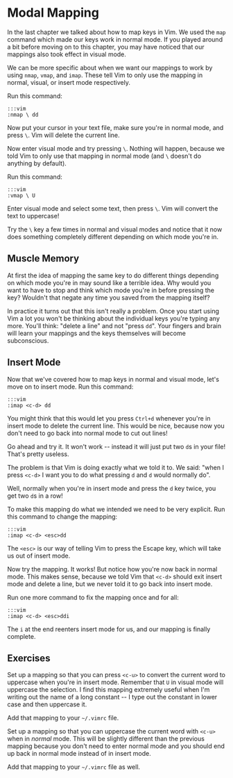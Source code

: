 Modal Mapping
=============

In the last chapter we talked about how to map keys in Vim.  We used the `map`
command which made our keys work in normal mode.  If you played around a bit
before moving on to this chapter, you may have noticed that our mappings also
took effect in visual mode.

We can be more specific about when we want our mappings to work by using `nmap`,
`vmap`, and `imap`.  These tell Vim to only use the mapping in normal, visual,
or insert mode respectively.

Run this command:

    :::vim
    :nmap \ dd

Now put your cursor in your text file, make sure you're in normal mode, and
press `\`.  Vim will delete the current line.

Now enter visual mode and try pressing `\`.  Nothing will happen, because we
told Vim to only use that mapping in normal mode (and `\` doesn't do anything by
default).

Run this command:

    :::vim
    :vmap \ U

Enter visual mode and select some text, then press `\`.  Vim will convert the
text to uppercase!

Try the `\` key a few times in normal and visual modes and notice that it now
does something completely different depending on which mode you're in.

Muscle Memory
-------------

At first the idea of mapping the same key to do different things depending on
which mode you're in may sound like a terrible idea.  Why would you want to
have to stop and think which mode you're in before pressing the key?  Wouldn't
that negate any time you saved from the mapping itself?

In practice it turns out that this isn't really a problem.  Once you start using
Vim a lot you won't be thinking about the individual keys you're typing any
more.  You'll think: "delete a line" and not "press `dd`".  Your fingers and
brain will learn your mappings and the keys themselves will become subconscious.

Insert Mode
-----------

Now that we've covered how to map keys in normal and visual mode, let's move on
to insert mode.  Run this command:

    :::vim
    :imap <c-d> dd

You might think that this would let you press `Ctrl+d` whenever you're in insert
mode to delete the current line.  This would be nice, because now you don't need
to go back into normal mode to cut out lines!

Go ahead and try it.  It won't work -- instead it will just put two `d`s in your
file!  That's pretty useless.

The problem is that Vim is doing exactly what we told it to.  We said: "when
I press `<c-d>` I want you to do what pressing `d` and `d` would normally do".

Well, normally when you're in insert mode and press the `d` key twice, you get
two `d`s in a row!

To make this mapping do what we intended we need to be very explicit.  Run this
command to change the mapping:

    :::vim
    :imap <c-d> <esc>dd

The `<esc>` is our way of telling Vim to press the Escape key, which will take
us out of insert mode.

Now try the mapping.  It works!  But notice how you're now back in normal mode.
This makes sense, because we told Vim that `<c-d>` should exit insert mode and
delete a line, but we never told it to go back into insert mode.

Run one more command to fix the mapping once and for all:

    :::vim
    :imap <c-d> <esc>ddi

The `i` at the end reenters insert mode for us, and our mapping is finally
complete.

Exercises
---------

Set up a mapping so that you can press `<c-u>` to convert the current word to
uppercase when you're in insert mode.  Remember that `U` in visual mode will
uppercase the selection.  I find this mapping extremely useful when I'm writing
out the name of a long constant -- I type out the constant in lower case and
then uppercase it.

Add that mapping to your `~/.vimrc` file.

Set up a mapping so that you can uppercase the current word with `<c-u>` when in
*normal* mode.  This will be slightly different than the previous mapping
because you don't need to enter normal mode and you should end up back in normal
mode instead of in insert mode.

Add that mapping to your `~/.vimrc` file as well.
